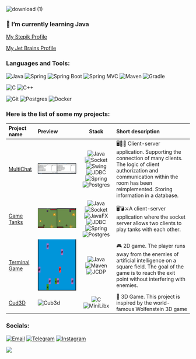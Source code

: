 ![download (1)](https://user-images.githubusercontent.com/94602550/189288384-d4c469c4-6eef-4d05-8099-5435d99a015e.gif)


### 🌱 I’m currently learning Java

[My Stepik Profile](https://stepik.org/users/534081423)

[My Jet Brains Profile](https://hyperskill.org/profile/270256147)



### Languages and Tools:

![Java](https://img.shields.io/badge/Java-1E7775?style=for-the-badge&logo=java&logoColor=E9D54D)
![Spring](https://img.shields.io/badge/-Spring-1E7775?style=for-the-badge&logo=Spring)
![Spring Boot](https://img.shields.io/badge/-Spring_boot-1E7775?style=for-the-badge&logo=SpringBoot)
![Spring MVC](https://img.shields.io/badge/-Spring_MVC-1E7775?style=for-the-badge&logo=Spring)
![Maven](https://img.shields.io/badge/-Maven-1E7775?style=for-the-badge&logo=apache&logoColor=6296CC)
![Gradle](https://img.shields.io/badge/-Gradle-1E7775?style=for-the-badge&logo=Gradle&logoColor=6296CC)

![C](https://img.shields.io/badge/-C-1E7775?style=for-the-badge&logo=C&logoColor=6296CC)
![C++](https://img.shields.io/badge/-C++-1E7775?style=for-the-badge&logo=C%2b%2b&logoColor=6296CC)

![Git](https://img.shields.io/badge/-GIT-1E7775?style=for-the-badge&logo=GIT&logoColor=F88C00)
![Postgres](https://img.shields.io/badge/-PostgreSQL-1E7775?style=for-the-badge&logo=PostgreSQL&logoColor=6296CC)
![Docker](https://img.shields.io/badge/-Docker-1E7775?style=for-the-badge&logo=Docker&logoColor=6296CC)


### Here is the list of some my projects:

| Project name                                                                        | Preview                                                                                            |                                                                                                                                                                                                                                                                                 Stack                                                                                                                                                                                                                                                                                  | Short description                                                                                                                                                                                           |
|:------------------------------------------------------------------------------------|:---------------------------------------------------------------------------------------------------|:----------------------------------------------------------------------------------------------------------------------------------------------------------------------------------------------------------------------------------------------------------------------------------------------------------------------------------------------------------------------------------------------------------------------------------------------------------------------------------------------------------------------------------------------------------------------:|:------------------------------------------------------------------------------------------------------------------------------------------------------------------------------------------------------------|
| [MultiChat](https://github.com/Sheveleva-Tatiana/Super_Multi_Chat)                  | ![chat](https://github.com/Sheveleva-Tatiana/Sheveleva-Tatiana/blob/main/accert/chat3.gif)         | ![Java](https://img.shields.io/badge/Java-2F4F4F?style=flat&logo=java&logoColor=E9D54D) ![Socket](https://img.shields.io/badge/Socket_API-2F4F4F?style=flat&logo=java&logoColor=E9D54D) ![Swing](https://img.shields.io/badge/Java_Swing-2F4F4F?style=flat&logo=swing&logoColor=E9D54D) ![JDBC](https://img.shields.io/badge/JDBC-2F4F4F?style=flat&logo=JDBC&logoColor=E9D54D) ![Spring](https://img.shields.io/badge/-Spring-2F4F4F?style=flat&logo=Spring) ![Postgres](https://img.shields.io/badge/-PostgreSQL-2F4F4F?style=flat&logo=PostgreSQL&logoColor=6296CC) | 🖥💬💬 Client-server application. Supporting the connection of many clients. The logic of client authorization and communication within the room has been reimplemented. Storing information in a database. |
| [Game Tanks](https://github.com/Sheveleva-Tatiana/Piscine-Java/tree/main/Rush01)    | ![tanks](https://github.com/Sheveleva-Tatiana/Sheveleva-Tatiana/blob/main/accert/tanks2.gif)       |  ![Java](https://img.shields.io/badge/Java-2F4F4F?style=flat&logo=java&logoColor=E9D54D) ![Socket](https://img.shields.io/badge/Socket_API-2F4F4F?style=flat&logo=java&logoColor=E9D54D) ![JavaFX](https://img.shields.io/badge/JavaFX-2F4F4F?style=flat&logo=swing&logoColor=E9D54D) ![JDBC](https://img.shields.io/badge/JDBC-2F4F4F?style=flat&logo=JDBC&logoColor=E9D54D) ![Spring](https://img.shields.io/badge/-Spring-2F4F4F?style=flat&logo=Spring) ![Postgres](https://img.shields.io/badge/-PostgreSQL-2F4F4F?style=flat&logo=PostgreSQL&logoColor=6296CC)   | 🖥💣⚔️A client-server application where the socket server allows two clients to play tanks with each other.                                                                                                 |
| [Terminal Game](https://github.com/Sheveleva-Tatiana/Piscine-Java/tree/main/Rush00) | ![gameTerm](https://github.com/Sheveleva-Tatiana/Sheveleva-Tatiana/blob/main/accert/termGame2.png) |                                                                                                                                               ![Java](https://img.shields.io/badge/Java-2F4F4F?style=flat&logo=java&logoColor=E9D54D) ![Maven](https://img.shields.io/badge/Maven-2F4F4F?style=flat&logo=java&logoColor=E9D54D) ![JCDP](https://img.shields.io/badge/JCDP-2F4F4F?style=flat&logo=swing&logoColor=E9D54D)                                                                                                                                               | 🎮 2D game. The player runs away from the enemies of artificial intelligence on a square field. The goal of the game is to reach the exit point without interfering with enemies.                           |
| [Cud3D](https://github.com/Sheveleva-Tatiana/cub3D)                                 | ![Cub3d](https://github.com/Sheveleva-Tatiana/Sheveleva-Tatiana/blob/main/accert/Cub3d_2.gif)      |                                                                                                                                                                                           ![C](https://img.shields.io/badge/C-2F4F4F?style=flat&logo=java&logoColor=E9D54D) ![MiniLibx](https://img.shields.io/badge/MiniLibx-2F4F4F?style=flat&logo=java&logoColor=E9D54D)                                                                                                                                                                                            | 🕋 3D Game. This project is inspired by the world-famous Wolfenstein 3D game                                                                                                          |
### Socials:
[![Email](https://img.shields.io/badge/-Email-2F4F4F?style=flat&logo=google&logoColor=27A0D9)](mailto:shevelevatv95@gmail.com)
[![Telegram](https://img.shields.io/badge/-Telegram-2F4F4F?style=flat&logo=telegram&logoColor=27A0D9)](https://t.me/SHEV_TV)
[![Instagram](https://img.shields.io/badge/-Instagram-2F4F4F?style=flat&logo=instagram&logoColor=B4068E)](https://www.instagram.com/tanya_myau)

![](https://komarev.com/ghpvc/?username=Sheveleva-Tatiana)
